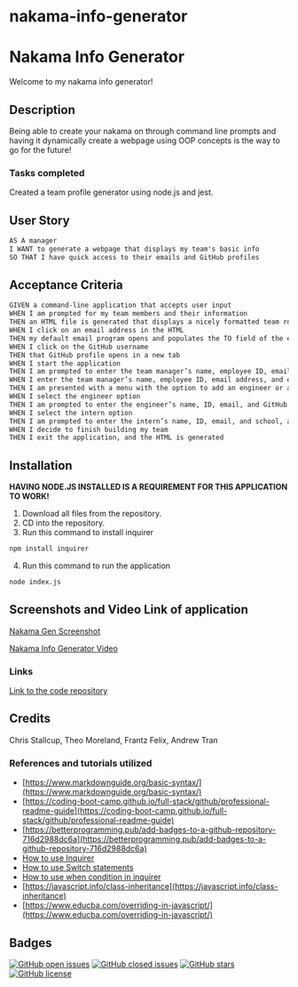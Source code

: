 # nakama-info-generator

# **Nakama Info Generator**

Welcome to my nakama info generator!


## Description

Being able to create your nakama on through command line prompts and having it dynamically create a webpage using OOP concepts is the way to go for the future!

### **Tasks completed**

Created a team profile generator using node.js and jest.


## User Story

```md
AS A manager
I WANT to generate a webpage that displays my team's basic info
SO THAT I have quick access to their emails and GitHub profiles
```

## Acceptance Criteria

```md
GIVEN a command-line application that accepts user input
WHEN I am prompted for my team members and their information
THEN an HTML file is generated that displays a nicely formatted team roster based on user input
WHEN I click on an email address in the HTML
THEN my default email program opens and populates the TO field of the email with the address
WHEN I click on the GitHub username
THEN that GitHub profile opens in a new tab
WHEN I start the application
THEN I am prompted to enter the team manager’s name, employee ID, email address, and office number
WHEN I enter the team manager’s name, employee ID, email address, and office number
THEN I am presented with a menu with the option to add an engineer or an intern or to finish building my team
WHEN I select the engineer option
THEN I am prompted to enter the engineer’s name, ID, email, and GitHub username, and I am taken back to the menu
WHEN I select the intern option
THEN I am prompted to enter the intern’s name, ID, email, and school, and I am taken back to the menu
WHEN I decide to finish building my team
THEN I exit the application, and the HTML is generated
```

## Installation

**HAVING NODE.JS INSTALLED IS A REQUIREMENT FOR THIS APPLICATION TO WORK!**

1. Download all files from the repository.
2. CD into the repository.
3. Run this command to install inquirer
```md
npm install inquirer
```
4. Run this command to run the application
```md
node index.js
```

## Screenshots and Video Link of application

[Nakama Gen Screenshot](./assets/NakamaGenerator.png)

[Nakama Info Generator Video](https://watch.screencastify.com/v/hPN8HLMX6imsCC8Rw2kj)


### **Links**

[Link to the code repository](https://github.com/MrTofuuu/nakama-info-generator)

## Credits
Chris Stallcup, Theo Moreland, Frantz Felix, Andrew Tran

### References and tutorials utilized
* [https://www.markdownguide.org/basic-syntax/](https://www.markdownguide.org/basic-syntax/)
* [https://coding-boot-camp.github.io/full-stack/github/professional-readme-guide](https://coding-boot-camp.github.io/full-stack/github/professional-readme-guide)
* [https://betterprogramming.pub/add-badges-to-a-github-repository-716d2988dc6a](https://betterprogramming.pub/add-badges-to-a-github-repository-716d2988dc6a)
* [How to use Inquirer](https://www.npmjs.com/package/inquirer)
* [How to use Switch statements](https://developer.mozilla.org/en-US/docs/Web/JavaScript/Reference/Statements/switch)
* [How to use when condition in inquirer](https://stackoverflow.com/questions/56412516/conditional-prompt-rendering-in-inquirer)
* [https://javascript.info/class-inheritance](https://javascript.info/class-inheritance)
* [https://www.educba.com/overriding-in-javascript/](https://www.educba.com/overriding-in-javascript/)

## Badges

[![GitHub open issues](https://img.shields.io/github/issues/MrTofuuu/nakama-info-generator?style=for-the-badge)](https://github.com/MrTofuuu/nakama-info-generator/issues)
[![GitHub closed issues](https://img.shields.io/github/issues-closed/MrTofuuu/nakama-info-generator?style=for-the-badge)](https://img.shields.io/github/issues-closed/MrTofuuu/nakama-info-generator?style=for-the-badge)
[![GitHub stars](https://img.shields.io/github/stars/MrTofuuu/nakama-info-generator?style=for-the-badge)](https://github.com/MrTofuuu/nakama-info-generator/stargazers)
[![GitHub license](https://img.shields.io/github/license/mrtofuuu/nakama-info-generator?style=for-the-badge)](./LICENSE.md)



